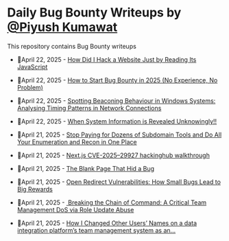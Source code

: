 # Daily Bug Bounty Writeups by [@Piyush Kumawat](https://twitter.com/piyush_supiy) 
This repository contains Bug Bounty writeups

<!-- BLOG-POST-LIST:START -->
 - 💯April 22, 2025 - [How Did I Hack a Website Just by Reading Its JavaScript](https://medium.com/developersglobal/how-did-i-hack-a-website-just-by-reading-its-javascript-809f5f755e3d?source=rss------bug_bounty-5) 

 - 💯April 22, 2025 - [How to Start Bug Bounty in 2025 &lpar;No Experience, No Problem&rpar;](https://infosecwriteups.com/how-to-start-bug-bounty-in-2025-no-experience-no-problem-89adc68da592?source=rss------bug_bounty-5) 

 - 💯April 22, 2025 - [Spotting Beaconing Behaviour in Windows Systems: Analysing Timing Patterns in Network Connections](https://medium.com/@paritoshblogs/spotting-beaconing-behaviour-in-windows-systems-analysing-timing-patterns-in-network-connections-b41d187b346e?source=rss------bug_bounty-5) 

 - 💯April 22, 2025 - [When System Information is Revealed Unknowingly!!](https://spider7.medium.com/silent-leaks-ketika-informasi-sistem-dibuka-tanpa-disadari-1b1343d7a1ae?source=rss------bug_bounty-5) 

 - 💯April 21, 2025 - [Stop Paying for Dozens of Subdomain Tools and Do All Your Enumeration and Recon in One Place](https://medium.com/@alexandrevandammepro/stop-paying-for-dozens-of-subdomain-tools-and-do-all-your-enumeration-and-recon-in-one-place-19412c592375?source=rss------bug_bounty-5) 

 - 💯April 21, 2025 - [Next.js CVE-2025–29927 hackinghub walkthrough](https://medium.com/@abhishek-ji/next-js-cve-2025-29927-hackinghub-walkthrough-f7893cdd90c4?source=rss------bug_bounty-5) 

 - 💯April 21, 2025 - [The Blank Page That Hid a Bug](https://infosecwriteups.com/when-a-blank-page-that-hid-a-bug-c0214390d68c?source=rss------bug_bounty-5) 

 - 💯April 21, 2025 - [Open Redirect Vulnerabilities: How Small Bugs Lead to Big Rewards](https://medium.com/@vipulsonule71/open-redirect-vulnerabilities-how-small-bugs-lead-to-big-rewards-8d925553dabd?source=rss------bug_bounty-5) 

 - 💯April 21, 2025 - [️ Breaking the Chain of Command: A Critical Team Management DoS via Role Update Abuse](https://medium.com/@nhlimon37/%EF%B8%8F-breaking-the-chain-of-command-a-critical-team-management-dos-via-role-update-abuse-94c1188629b9?source=rss------bug_bounty-5) 

 - 💯April 21, 2025 - [How I Changed Other Users’ Names on a data integration platform’s team management system as an…](https://medium.com/@nhlimon37/how-i-changed-other-users-names-on-a-data-integration-platform-s-team-management-system-as-an-6a47cb98d0e1?source=rss------bug_bounty-5) 
<!-- BLOG-POST-LIST:END -->

